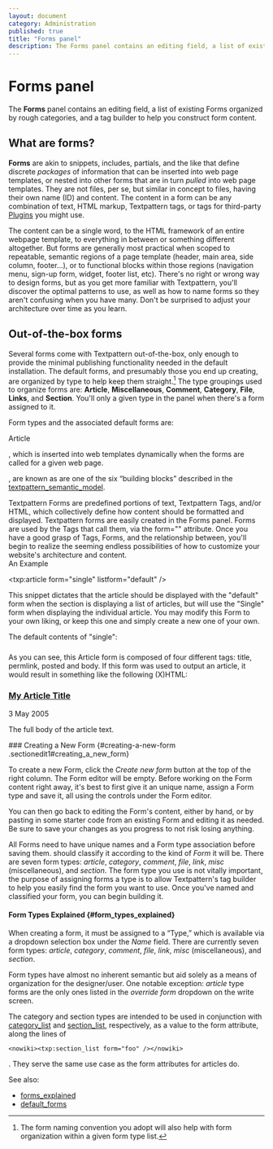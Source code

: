 ```yaml
---
layout: document
category: Administration
published: true
title: "Forms panel"
description: The Forms panel contains an editing field, a list of existing Forms organized by rough categories, and a tag builder.
---
```


# Forms panel

The **Forms** panel contains an editing field, a list of existing Forms organized by rough categories, and a tag builder to help you construct form content.

## What are forms?

**Forms** are akin to snippets, includes, partials, and the like that define discrete *packages* of information that can be inserted into web page templates, or nested into other forms that are in turn *pulled* into web page templates. They are not files, per se, but similar in concept to files, having their own name (ID) and content. The content in a form can be any combination of text, HTML markup, Textpattern tags, or tags for third-party [Plugins](http://docs.textpattern.io/administration/plugins-panel) you might use.

The content can be a single word, to the HTML framework of an entire
webpage template, to everything in between or something different
altogether. But forms are generally most practical when scoped to
repeatable, semantic regions of a page template (header, main area, side
column, footer...), or to functional blocks within those regions
(navigation menu, sign-up form, widget, footer list, etc). There's no
right or wrong way to design forms, but as you get more familiar with
Textpattern, you'll discover the optimal patterns to use, as well as how
to name forms so they aren't confusing when you have many. Don't be
surprised to adjust your architecture over time as you learn.

## Out-of-the-box forms

Several forms come with Textpattern out-of-the-box, only enough to
provide the minimal publishing functionality needed in the default
installation. The default forms, and presumably those you end up
creating, are organized by type to help keep them straight.[^1] The type
groupings used to organize forms are: **Article**, **Miscellaneous**,
**Comment**, **Category**, **File**, **Links**, and **Section**. You'll
only a given type in the panel when there's a form assigned to it.

Form types and the associated default forms are:

Article

, which is inserted into web templates dynamically when the forms are
called for a given web page.

, are known as are one of the six “building blocks” described in the
[textpattern\_semantic\_model](/home/www/zendstudio/dokuwiki/bin/doku.php?id=textpattern_semantic_model).

Textpattern Forms are predefined portions of text, Textpattern Tags,
and/or HTML, which collectively define how content should be formatted
and displayed. Textpattern forms are easily created in the Forms panel.
Forms are used by the Tags that call them, via the form="" attribute.
Once you have a good grasp of Tags, Forms, and the relationship between,
you'll begin to realize the seeming endless possibilities of how to
customize your website's architecture and content.\
An Example

<txp:article form="single" listform="default" />

This snippet dictates that the article should be displayed with the
"default" form when the section is displaying a list of articles, but
will use the "Single" form when displaying the individual article. You
may modify this Form to your own liking, or keep this one and simply
create a new one of your own.

The default contents of "single":

<h3 class="entry-title">
<txp:permlink><txp:title /></txp:permlink>

</h3>
<p class="published">
<txp:posted />

</p>
<div class="entry-content">
<txp:body />

</div>
As you can see, this Article form is composed of four different tags:
title, permlink, posted and body. If this form was used to output an
article, it would result in something like the following (X)HTML:

<h3 class="entry-title">
<a href="http://your-website.com/article/my-article-title" title="Permanent link to this article">My
Article Title</a>

</h3>
<p class="published">
3 May 2005

</p>
<div class="entry-content">
<p>
The full body of the article text.

</p>
</div>
### Creating a New Form {#creating-a-new-form .sectionedit1#creating_a_new_form}

To create a new Form, click the *Create new form* button at the top of
the right column. The Form editor will be empty. Before working on the
Form content right away, it's best to first give it an unique name,
assign a Form type and save it, all using the controls under the Form
editor.

You can then go back to editing the Form's content, either by hand, or
by pasting in some starter code from an existing Form and editing it as
needed. Be sure to save your changes as you progress to not risk losing
anything.

All Forms need to have unique names and a Form type association before
saving them. should classify it according to the kind of *Form* it will
be. There are seven form types: *article*, *category*, *comment*,
*file*, *link*, *misc* (miscellaneous), and *section*. The form type you
use is not vitally important, the purpose of assigning forms a type is
to allow Textpattern's tag builder to help you easily find the form you
want to use. Once you've named and classified your form, you can begin
building it.

#### Form Types Explained {#form_types_explained}

When creating a form, it must be assigned to a “Type,” which is
available via a dropdown selection box under the *Name* field. There are
currently seven form types: *article*, *category*, *comment*, *file*,
*link*, *misc* (miscellaneous), and *section*.

Form types have almost no inherent semantic but aid solely as a means of
organization for the designer/user. One notable exception: *article*
type forms are the only ones listed in the *override form* dropdown on
the write screen.

The category and section types are intended to be used in conjunction
with
[category\_list](/home/www/zendstudio/dokuwiki/bin/doku.php?id=category_list)
and
[section\_list](/home/www/zendstudio/dokuwiki/bin/doku.php?id=section_list),
respectively, as a value to the form attribute, along the lines of

    <nowiki><txp:section_list form="foo" /></nowiki>

. They serve the same use case as the form attributes for articles do.

See also:

-   [forms\_explained](/home/www/zendstudio/dokuwiki/bin/doku.php?id=forms_explained)
-   [default\_forms](/home/www/zendstudio/dokuwiki/bin/doku.php?id=default_forms)

[^1]: The form naming convention you adopt will also help with form
    organization within a given form type list.
